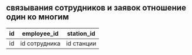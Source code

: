 ## связывания сотрудников и заявок отношение один ко многим  
|id|employee_id|station_id|
|--|--|--|
|id|id сотрудника|id станции|
